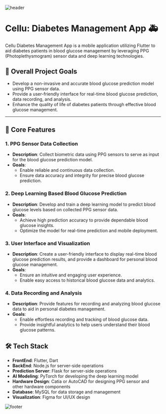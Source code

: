 ![header](https://capsule-render.vercel.app/api?type=waving&color=auto&height=100&section=header&fontSize=90)

# Cellu: Diabetes Management App :ambulance:

Cellu Diabetes Management App is a mobile application utilizing Flutter to aid diabetes patients in
blood glucose management by leveraging PPG (Photoplethysmogram) sensor data and deep learning
technologies.

## 🎯 Overall Project Goals

- Develop a non-invasive and accurate blood glucose prediction model using PPG sensor data.
- Provide a user-friendly interface for real-time blood glucose prediction, data recording, and
  analysis.
- Enhance the quality of life of diabetes patients through effective blood glucose management.

---

## 📂 Core Features

### 1. PPG Sensor Data Collection

- **Description**: Collect biometric data using PPG sensors to serve as input for the blood glucose
  prediction model.
- **Goals**:
    - Enable reliable and continuous data collection.
    - Ensure data accuracy and integrity for precise blood glucose prediction.

### 2. Deep Learning Based Blood Glucose Prediction

- **Description**: Develop and train a deep learning model to predict blood glucose levels based on
  collected PPG sensor data.
- **Goals**:
    - Achieve high prediction accuracy to provide dependable blood glucose insights.
    - Optimize the model for real-time prediction and mobile deployment.

### 3. User Interface and Visualization

- **Description**: Create a user-friendly interface to display real-time blood glucose prediction
  results, and provide a dashboard for personal blood glucose management.
- **Goals**:
    - Ensure an intuitive and engaging user experience.
    - Enable easy access to historical blood glucose data and analytics.

### 4. Data Recording and Analysis

- **Description**: Provide features for recording and analyzing blood glucose data to aid in
  personal diabetes management.
- **Goals**:
    - Enable effortless recording and tracking of blood glucose data.
    - Provide insightful analytics to help users understand their blood glucose patterns.

## 🛠 Tech Stack

- **FrontEnd**: Flutter, Dart
- **BackEnd**: Node.js for server-side operations
- **Prediction Server**: Flask for server-side operations
- **AI Modeling**: PyTorch for developing the deep learning model
- **Hardware Design**: Catia or AutoCAD for designing PPG sensor and other hardware components
- **Database**: MySQL for data storage and management
- **Visualization**: Figma for UI/UX design

![footer](https://capsule-render.vercel.app/api?type=waving&color=auto&height=150&section=footer&fontSize=90)
